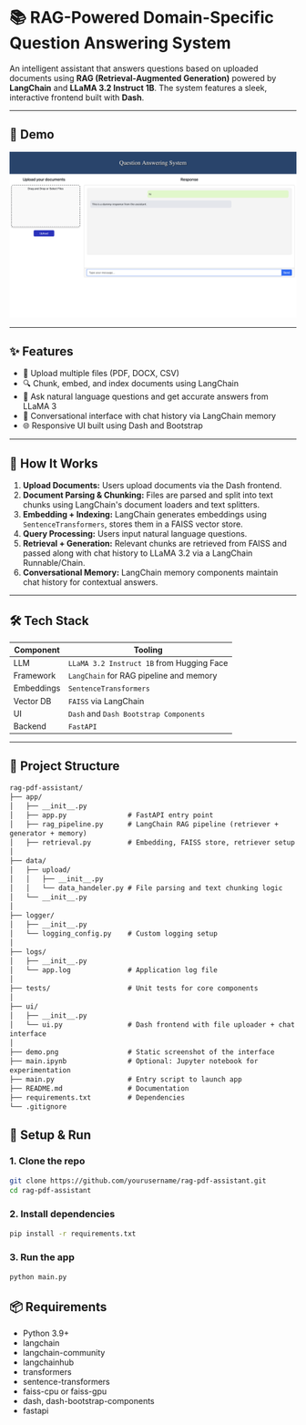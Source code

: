# 📚 RAG-Powered Domain-Specific Question Answering System

An intelligent assistant that answers questions based on uploaded documents using **RAG (Retrieval-Augmented Generation)** powered by **LangChain** and **LLaMA 3.2 Instruct 1B**. The system features a sleek, interactive frontend built with **Dash**.

---

## 🚀 Demo

![Demo GIF](https://github.com/HeshamEL-Shreif/RAG-powered-Domain-Specific-Question-Answering-System/blob/main/demo.png)

---

## ✨ Features

- 📄 Upload multiple files (PDF, DOCX, CSV)
- 🔍 Chunk, embed, and index documents using LangChain
- 🤖 Ask natural language questions and get accurate answers from LLaMA 3
- 💬 Conversational interface with chat history via LangChain memory
- 🌐 Responsive UI built using Dash and Bootstrap

---

## 🧠 How It Works

1. **Upload Documents:** Users upload documents via the Dash frontend.
2. **Document Parsing & Chunking:** Files are parsed and split into text chunks using LangChain's document loaders and text splitters.
3. **Embedding + Indexing:** LangChain generates embeddings using `SentenceTransformers`, stores them in a FAISS vector store.
4. **Query Processing:** Users input natural language questions.
5. **Retrieval + Generation:** Relevant chunks are retrieved from FAISS and passed along with chat history to LLaMA 3.2 via a LangChain Runnable/Chain.
6. **Conversational Memory:** LangChain memory components maintain chat history for contextual answers.

---

## 🛠️ Tech Stack

| Component      | Tooling                                       |
|----------------|-----------------------------------------------|
| LLM            | `LLaMA 3.2 Instruct 1B` from Hugging Face     |
| Framework      | `LangChain` for RAG pipeline and memory       |
| Embeddings     | `SentenceTransformers`                        |
| Vector DB      | `FAISS` via LangChain                         |
| UI             | `Dash` and `Dash Bootstrap Components`        |
| Backend        | `FastAPI`                                     |

---

## 📁 Project Structure
```text
rag-pdf-assistant/
├── app/
│   ├── __init__.py
│   ├── app.py               # FastAPI entry point
│   ├── rag_pipeline.py      # LangChain RAG pipeline (retriever + generator + memory)
│   ├── retrieval.py         # Embedding, FAISS store, retriever setup
│
├── data/
│   ├── upload/
│   │   ├── __init__.py
│   │   └── data_handeler.py # File parsing and text chunking logic
│   └── __init__.py
│
├── logger/
│   ├── __init__.py
│   └── logging_config.py    # Custom logging setup
│
├── logs/
│   ├── __init__.py
│   └── app.log              # Application log file
│
├── tests/                   # Unit tests for core components
│
├── ui/
│   ├── __init__.py
│   └── ui.py                # Dash frontend with file uploader + chat interface
│
├── demo.png                 # Static screenshot of the interface
├── main.ipynb               # Optional: Jupyter notebook for experimentation
├── main.py                  # Entry script to launch app
├── README.md                # Documentation
├── requirements.txt         # Dependencies
└── .gitignore
```


## 🧪 Setup & Run

### 1. Clone the repo

```bash
git clone https://github.com/yourusername/rag-pdf-assistant.git
cd rag-pdf-assistant
```
### 2. Install dependencies
``` bash
pip install -r requirements.txt
```
### 3. Run the app
``` bash
python main.py
```

## 📦 Requirements
- Python 3.9+
- langchain
- langchain-community
- langchainhub
- transformers
- sentence-transformers
- faiss-cpu or faiss-gpu
- dash, dash-bootstrap-components
- fastapi